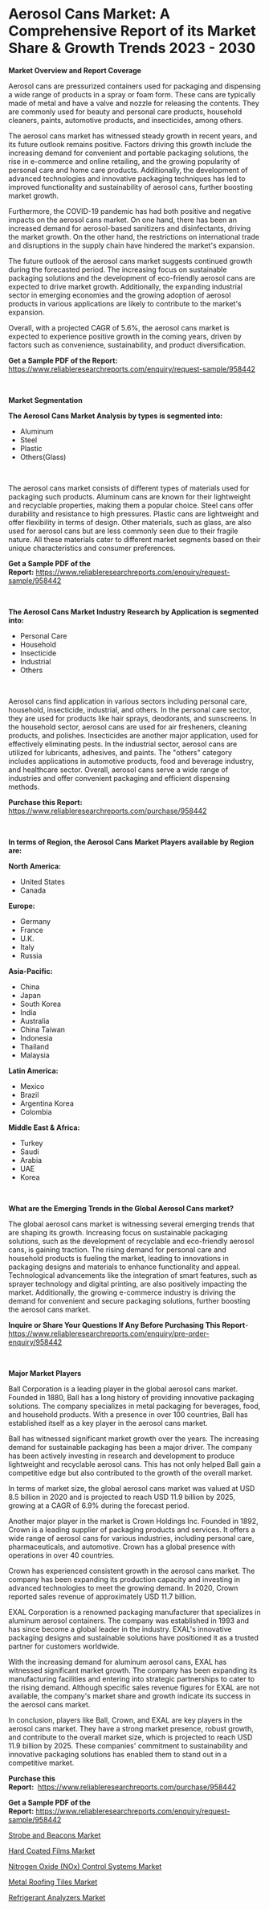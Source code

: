 <p><h1>Aerosol Cans Market: A Comprehensive Report of its Market Share & Growth Trends 2023 - 2030</h1></p><p><strong>Market Overview and Report Coverage</strong></p>
<p><p>Aerosol cans are pressurized containers used for packaging and dispensing a wide range of products in a spray or foam form. These cans are typically made of metal and have a valve and nozzle for releasing the contents. They are commonly used for beauty and personal care products, household cleaners, paints, automotive products, and insecticides, among others.</p><p>The aerosol cans market has witnessed steady growth in recent years, and its future outlook remains positive. Factors driving this growth include the increasing demand for convenient and portable packaging solutions, the rise in e-commerce and online retailing, and the growing popularity of personal care and home care products. Additionally, the development of advanced technologies and innovative packaging techniques has led to improved functionality and sustainability of aerosol cans, further boosting market growth.</p><p>Furthermore, the COVID-19 pandemic has had both positive and negative impacts on the aerosol cans market. On one hand, there has been an increased demand for aerosol-based sanitizers and disinfectants, driving the market growth. On the other hand, the restrictions on international trade and disruptions in the supply chain have hindered the market's expansion.</p><p>The future outlook of the aerosol cans market suggests continued growth during the forecasted period. The increasing focus on sustainable packaging solutions and the development of eco-friendly aerosol cans are expected to drive market growth. Additionally, the expanding industrial sector in emerging economies and the growing adoption of aerosol products in various applications are likely to contribute to the market's expansion.</p><p>Overall, with a projected CAGR of 5.6%, the aerosol cans market is expected to experience positive growth in the coming years, driven by factors such as convenience, sustainability, and product diversification.</p></p>
<p><strong>Get a Sample PDF of the Report:</strong> <a href="https://www.reliableresearchreports.com/enquiry/request-sample/958442">https://www.reliableresearchreports.com/enquiry/request-sample/958442</a></p>
<p>&nbsp;</p>
<p><strong>Market Segmentation</strong></p>
<p><strong>The Aerosol Cans Market Analysis by types is segmented into:</strong></p>
<p><ul><li>Aluminum</li><li>Steel</li><li>Plastic</li><li>Others(Glass)</li></ul></p>
<p>&nbsp;</p>
<p><p>The aerosol cans market consists of different types of materials used for packaging such products. Aluminum cans are known for their lightweight and recyclable properties, making them a popular choice. Steel cans offer durability and resistance to high pressures. Plastic cans are lightweight and offer flexibility in terms of design. Other materials, such as glass, are also used for aerosol cans but are less commonly seen due to their fragile nature. All these materials cater to different market segments based on their unique characteristics and consumer preferences.</p></p>
<p><strong>Get a Sample PDF of the Report:</strong>&nbsp;<a href="https://www.reliableresearchreports.com/enquiry/request-sample/958442">https://www.reliableresearchreports.com/enquiry/request-sample/958442</a></p>
<p>&nbsp;</p>
<p><strong>The Aerosol Cans Market Industry Research by Application is segmented into:</strong></p>
<p><ul><li>Personal Care</li><li>Household</li><li>Insecticide</li><li>Industrial</li><li>Others</li></ul></p>
<p>&nbsp;</p>
<p><p>Aerosol cans find application in various sectors including personal care, household, insecticide, industrial, and others. In the personal care sector, they are used for products like hair sprays, deodorants, and sunscreens. In the household sector, aerosol cans are used for air fresheners, cleaning products, and polishes. Insecticides are another major application, used for effectively eliminating pests. In the industrial sector, aerosol cans are utilized for lubricants, adhesives, and paints. The "others" category includes applications in automotive products, food and beverage industry, and healthcare sector. Overall, aerosol cans serve a wide range of industries and offer convenient packaging and efficient dispensing methods.</p></p>
<p><strong>Purchase this Report:</strong>&nbsp; <a href="https://www.reliableresearchreports.com/purchase/958442">https://www.reliableresearchreports.com/purchase/958442</a></p>
<p>&nbsp;</p>
<p><strong>In terms of Region, the Aerosol Cans Market Players available by Region are:</strong></p>
<p>
    <p> <strong> North America: </strong>
        <ul>
            <li>United States</li>
            <li>Canada</li>
        </ul>
        </p> 
    <p> <strong> Europe: </strong>
        <ul>
            <li>Germany</li>
            <li>France</li>
            <li>U.K.</li>
            <li>Italy</li>
            <li>Russia</li>
        </ul>
        </p> 
    <p> <strong> Asia-Pacific: </strong>
        <ul>
            <li>China</li>
            <li>Japan</li>
            <li>South Korea</li>
            <li>India</li>
            <li>Australia</li>
            <li>China Taiwan</li>
            <li>Indonesia</li>
            <li>Thailand</li>
            <li>Malaysia</li>
        </ul>
        </p> 
    <p> <strong> Latin America: </strong>
        <ul>
            <li>Mexico</li>
            <li>Brazil</li>
            <li>Argentina Korea</li>
            <li>Colombia</li>
        </ul>
        </p> 
    <p> <strong> Middle East & Africa: </strong>
        <ul>
            <li>Turkey</li>
            <li>Saudi</li>
            <li>Arabia</li>
            <li>UAE</li>
            <li>Korea</li>
        </ul>
    </p>
    </p>
<p>&nbsp;</p>
<p><strong>What are the Emerging Trends in the Global Aerosol Cans market?</strong></p>
<p><p>The global aerosol cans market is witnessing several emerging trends that are shaping its growth. Increasing focus on sustainable packaging solutions, such as the development of recyclable and eco-friendly aerosol cans, is gaining traction. The rising demand for personal care and household products is fueling the market, leading to innovations in packaging designs and materials to enhance functionality and appeal. Technological advancements like the integration of smart features, such as sprayer technology and digital printing, are also positively impacting the market. Additionally, the growing e-commerce industry is driving the demand for convenient and secure packaging solutions, further boosting the aerosol cans market.</p></p>
<p><strong>Inquire or Share Your Questions If Any Before Purchasing This Report</strong>- <a href="https://www.reliableresearchreports.com/enquiry/pre-order-enquiry/958442">https://www.reliableresearchreports.com/enquiry/pre-order-enquiry/958442</a></p>
<p>&nbsp;</p>
<p><strong>Major Market Players</strong></p>
<p><p>Ball Corporation is a leading player in the global aerosol cans market. Founded in 1880, Ball has a long history of providing innovative packaging solutions. The company specializes in metal packaging for beverages, food, and household products. With a presence in over 100 countries, Ball has established itself as a key player in the aerosol cans market.</p><p>Ball has witnessed significant market growth over the years. The increasing demand for sustainable packaging has been a major driver. The company has been actively investing in research and development to produce lightweight and recyclable aerosol cans. This has not only helped Ball gain a competitive edge but also contributed to the growth of the overall market.</p><p>In terms of market size, the global aerosol cans market was valued at USD 8.5 billion in 2020 and is projected to reach USD 11.9 billion by 2025, growing at a CAGR of 6.9% during the forecast period.</p><p>Another major player in the market is Crown Holdings Inc. Founded in 1892, Crown is a leading supplier of packaging products and services. It offers a wide range of aerosol cans for various industries, including personal care, pharmaceuticals, and automotive. Crown has a global presence with operations in over 40 countries.</p><p>Crown has experienced consistent growth in the aerosol cans market. The company has been expanding its production capacity and investing in advanced technologies to meet the growing demand. In 2020, Crown reported sales revenue of approximately USD 11.7 billion.</p><p>EXAL Corporation is a renowned packaging manufacturer that specializes in aluminum aerosol containers. The company was established in 1993 and has since become a global leader in the industry. EXAL's innovative packaging designs and sustainable solutions have positioned it as a trusted partner for customers worldwide.</p><p>With the increasing demand for aluminum aerosol cans, EXAL has witnessed significant market growth. The company has been expanding its manufacturing facilities and entering into strategic partnerships to cater to the rising demand. Although specific sales revenue figures for EXAL are not available, the company's market share and growth indicate its success in the aerosol cans market.</p><p>In conclusion, players like Ball, Crown, and EXAL are key players in the aerosol cans market. They have a strong market presence, robust growth, and contribute to the overall market size, which is projected to reach USD 11.9 billion by 2025. These companies' commitment to sustainability and innovative packaging solutions has enabled them to stand out in a competitive market.</p></p>
<p><strong>Purchase this Report:</strong>&nbsp;&nbsp;<a href="https://www.reliableresearchreports.com/purchase/958442">https://www.reliableresearchreports.com/purchase/958442</a></p>
<p></p>
<p><strong>Get a Sample PDF of the Report:</strong>&nbsp;<a href="https://www.reliableresearchreports.com/enquiry/request-sample/958442">https://www.reliableresearchreports.com/enquiry/request-sample/958442</a></p>
<p><p><a href="https://medium.com/@ryansai15420/strobe-and-beacons-market-share-evolution-and-market-growth-trends-2023-2030-c9046cc63f52">Strobe and Beacons Market</a></p><p><a href="https://github.com/rahu1505/Market-Research-Report-List-1/blob/main/hard-coated-films-market.md">Hard Coated Films Market</a></p><p><a href="https://medium.com/@akshatreportprime/nitrogen-oxide-nox-control-systems-market-size-market-outlook-and-market-forecast-2023-to-2030-22eb7edc5d9e">Nitrogen Oxide (NOx) Control Systems Market</a></p><p><a href="https://github.com/rahu1502/Market-Research-Report-List-1/blob/main/metal-roofing-tiles-market.md">Metal Roofing Tiles Market</a></p><p><a href="https://medium.com/@aashish.reportprime2/refrigerant-analyzers-market-insights-into-market-cagr-market-trends-and-growth-strategies-87e9db2c039e">Refrigerant Analyzers Market</a></p></p>